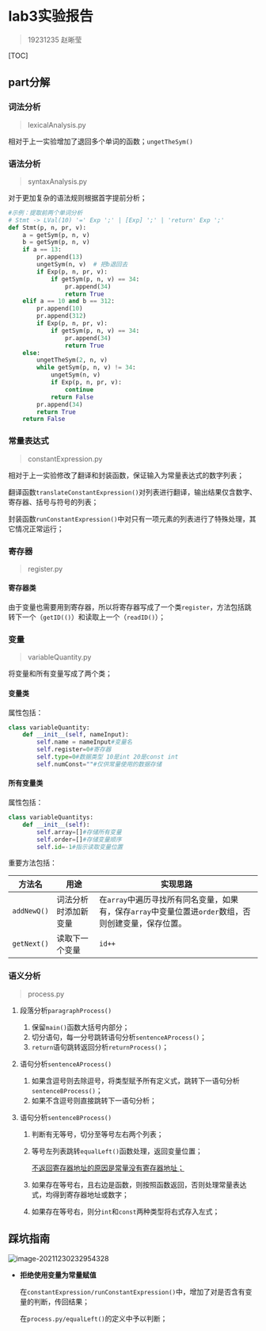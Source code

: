 # lab3实验报告

> 19231235 赵晰莹

[TOC]

## part分解

### 词法分析

> lexicalAnalysis.py

相对于上一实验增加了退回多个单词的函数；`ungetTheSym()`

### 语法分析

> syntaxAnalysis.py

对于更加复杂的语法规则根据首字提前分析；

```python
#示例：提取前两个单词分析
# Stmt -> LVal(10) '=' Exp ';' | [Exp] ';' | 'return' Exp ';'
def Stmt(p, n, pr, v):
    a = getSym(p, n, v)
    b = getSym(p, n, v)
    if a == 13:
        pr.append(13)
        ungetSym(n, v)  # 把b退回去
        if Exp(p, n, pr, v):
            if getSym(p, n, v) == 34:
                pr.append(34)
                return True
    elif a == 10 and b == 312:
        pr.append(10)
        pr.append(312)
        if Exp(p, n, pr, v):
            if getSym(p, n, v) == 34:
                pr.append(34)
                return True
    else:
        ungetTheSym(2, n, v)
        while getSym(p, n, v) != 34:
            ungetSym(n, v)
            if Exp(p, n, pr, v):
                continue
            return False
        pr.append(34)
        return True
    return False
```

### 常量表达式

> constantExpression.py

相对于上一实验修改了翻译和封装函数，保证输入为常量表达式的数字列表；

翻译函数`translateConstantExpression()`对列表进行翻译，输出结果仅含数字、寄存器、括号与符号的列表；

封装函数`runConstantExpression()`中对只有一项元素的列表进行了特殊处理，其它情况正常运行；

### 寄存器

> register.py

#### 寄存器类

由于变量也需要用到寄存器，所以将寄存器写成了一个类`register`，方法包括跳转下一个（`getID(()`）和读取上一个（`readID()`）；

### 变量

> variableQuantity.py

将变量和所有变量写成了两个类；

#### 变量类

属性包括：

```python
class variableQuantity:
    def __init__(self, nameInput):
        self.name = nameInput#变量名
        self.register=0#寄存器
        self.type=0#数据类型 10是int 20是const int
        self.numConst=""#仅供常量使用的数据存储
```

#### 所有变量类

属性包括：

```python
class variableQuantitys:
    def __init__(self):
        self.array=[]#存储所有变量
        self.order=[]#存储变量顺序
        self.id=-1#指示读取变量位置
```

重要方法包括：

| 方法名      | 用途                 | 实现思路                                                     |
| ----------- | -------------------- | ------------------------------------------------------------ |
| `addNewQ()` | 词法分析时添加新变量 | 在`array`中遍历寻找所有同名变量，如果有，保存`array`中变量位置进`order`数组，否则创建变量，保存位置。 |
| `getNext()` | 读取下一个变量       | `id++`                                                       |

### 语义分析

> process.py

1. 段落分析`paragraphProcess()`

   1. 保留`main()`函数大括号内部分；
   2. 切分语句，每一分号跳转语句分析`sentenceAProcess()`；
   3. `return`语句跳转返回分析`returnProcess()`；

2. 语句分析`sentenceAProcess()`

   1. 如果含逗号则去除逗号，将类型赋予所有定义式，跳转下一语句分析`sentenceBProcess()`；
   2. 如果不含逗号则直接跳转下一语句分析；

3. 语句分析`sentenceBProcess()`

   1. 判断有无等号，切分至等号左右两个列表；

   2. 等号左列表跳转`equalLeft()`函数处理，返回变量位置；

      <u>不返回寄存器地址的原因是常量没有寄存器地址；</u>

   3. 如果存在等号右，且右边是函数，则按照函数返回，否则处理常量表达式，均得到寄存器地址或数字；

   4. 如果存在等号右，则分`int`和`const`两种类型将右式存入左式；

## 踩坑指南

![image-20211230232954328](C:\Users\dell\AppData\Roaming\Typora\typora-user-images\image-20211230232954328.png)

- **拒绝使用变量为常量赋值**

  在`constantExpression/runConstantExpression()`中，增加了对是否含有变量的判断，传回结果；

  在`process.py/equalLeft()`的定义中予以判断；

  

